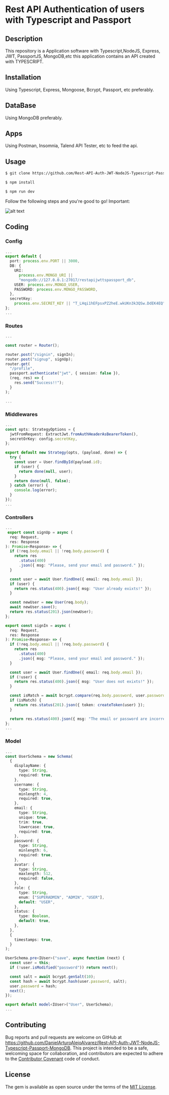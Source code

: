 # Rest API Authentication of users with Typescript and Passport
## Description

This repository is a Application software with Typescript,NodeJS, Express, JWT, PassportJS, MongoDB,etc this application contains an API created with TYPESCRIPT.

## Installation
Using Typescript, Express, Mongoose, Bcrypt, Passport, etc preferably.

## DataBase
Using MongoDB preferably.

## Apps
Using Postman, Insomnia, Talend API Tester, etc to feed the api.

## Usage
```html
$ git clone https://github.com/Rest-API-Auth-JWT-NodeJS-Typescript-Passport-MongoDB.git [NAME APP] 

$ npm install

$ npm run dev
```
Follow the following steps and you're good to go! Important:


![alt text](https://devblogs.microsoft.com/typescript/wp-content/uploads/sites/11/2020/04/missingReturnValue-3-9.gif)


## Coding

### Config

```typescript
...
export default {
  port: process.env.PORT || 3000,
  DB: {
    URI:
      process.env.MONGO_URI ||
      "mongodb://127.0.0.1:27017/restapijwttspassport_db",
    USER: process.env.MONGO_USER,
    PASSWORD: process.env.MONGO_PASSWORD,
  },
  secretKey:
    process.env.SECRET_KEY || "T_LHqi1hEFpsxPZ2heE.wkUKn3k3QSw.DdEK4EQ",
};
...
```

### Routes

```typescript
...

const router = Router();

router.post("/signin", signIn);
router.post("signup", signUp);
router.get(
  "/profile",
  passport.authenticate("jwt", { session: false }),
  (req, res) => {
    res.send("Success!!");
  }
);

...
```

### Middlewares

```typescript
...
const opts: StrategyOptions = {
  jwtFromRequest: ExtractJwt.fromAuthHeaderAsBearerToken(),
  secretOrKey: config.secretKey,
};

export default new Strategy(opts, (payload, done) => {
  try {
    const user = User.findById(payload.id);
    if (user) {
      return done(null, user);
    }
    return done(null, false);
  } catch (error) {
    console.log(error);
  }
});
...
```

### Controllers


```typescript
...
 export const signUp = async (
  req: Request,
  res: Response
): Promise<Response> => {
  if (!req.body.email || !req.body.password) {
    return res
      .status(400)
      .json({ msg: "Please, send your email and password." });
  }

  const user = await User.findOne({ email: req.body.email });
  if (user) {
    return res.status(400).json({ msg: "User already exixts!" });
  }

  const newUser = new User(req.body);
  await newUser.save();
  return res.status(201).json(newUser);
};

export const signIn = async (
  req: Request,
  res: Response
): Promise<Response> => {
  if (!req.body.email || !req.body.password) {
    return res
      .status(400)
      .json({ msg: "Please, send your email and password." });
  }

  const user = await User.findOne({ email: req.body.email });
  if (!user) {
    return res.status(400).json({ msg: "User does not exixts!" });
  }

  const isMatch = await bcrypt.compare(req.body.password, user.password);
  if (isMatch) {
    return res.status(201).json({ token: createToken(user) });
  }

  return res.status(400).json({ msg: "The email or password are incorrect!" });
};
...

```

### Model

```typescript
...
const UserSchema = new Schema(
  {
    displayName: {
      type: String,
      required: true,
    },
    username: {
      type: String,
      minlength: 4,
      required: true,
    },
    email: {
      type: String,
      unique: true,
      trim: true,
      lowercase: true,
      required: true,
    },
    password: {
      type: String,
      minlength: 6,
      required: true,
    },
    avatar: {
      type: String,
      maxlength: 512,
      required: false,
    },
    role: {
      type: String,
      enum: ["SUPERADMIN", "ADMIN", "USER"],
      default: "USER",
    },
    status: {
      type: Boolean,
      default: true,
    },
  },
  {
    timestamps: true,
  }
);

UserSchema.pre<IUser>("save", async function (next) {
  const user = this;
  if (!user.isModified("password")) return next();

  const salt = await bcrypt.genSalt(10);
  const hash = await bcrypt.hash(user.password, salt);
  user.password = hash;
  next();
});

export default model<IUser>("User", UserSchema);
...
```



## Contributing

Bug reports and pull requests are welcome on GitHub at https://github.com/DanielArturoAlejoAlvarez/Rest-API-Auth-JWT-NodeJS-Typescript-Passport-MongoDB. This project is intended to be a safe, welcoming space for collaboration, and contributors are expected to adhere to the [Contributor Covenant](http://contributor-covenant.org) code of conduct.


## License

The gem is available as open source under the terms of the [MIT License](http://opensource.org/licenses/MIT).